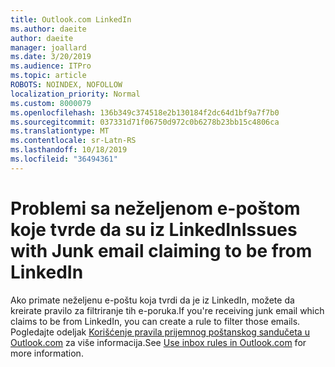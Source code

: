 ```yaml
---
title: Outlook.com LinkedIn
ms.author: daeite
author: daeite
manager: joallard
ms.date: 3/20/2019
ms.audience: ITPro
ms.topic: article
ROBOTS: NOINDEX, NOFOLLOW
localization_priority: Normal
ms.custom: 8000079
ms.openlocfilehash: 136b349c374518e2b130184f2dc64d1bf9a7f7b0
ms.sourcegitcommit: 037331d71f06750d972c0b6278b23bb15c4806ca
ms.translationtype: MT
ms.contentlocale: sr-Latn-RS
ms.lasthandoff: 10/18/2019
ms.locfileid: "36494361"
---
```

# <a name="issues-with-junk-email-claiming-to-be-from-linkedin"></a><span data-ttu-id="97a3a-102">Problemi sa neželjenom e-poštom koje tvrde da su iz LinkedIn</span><span class="sxs-lookup"><span data-stu-id="97a3a-102">Issues with Junk email claiming to be from LinkedIn</span></span>

<span data-ttu-id="97a3a-103">Ako primate neželjenu e-poštu koja tvrdi da je iz LinkedIn, možete da kreirate pravilo za filtriranje tih e-poruka.</span><span class="sxs-lookup"><span data-stu-id="97a3a-103">If you're receiving junk email which claims to be from LinkedIn, you can create a rule to filter those emails.</span></span>
<span data-ttu-id="97a3a-104">Pogledajte odeljak [Korišćenje pravila prijemnog poštanskog sandučeta u Outlook.com](https://aka.ms/OutlookComInboxRules) za više informacija.</span><span class="sxs-lookup"><span data-stu-id="97a3a-104">See [Use inbox rules in Outlook.com](https://aka.ms/OutlookComInboxRules) for more information.</span></span>


